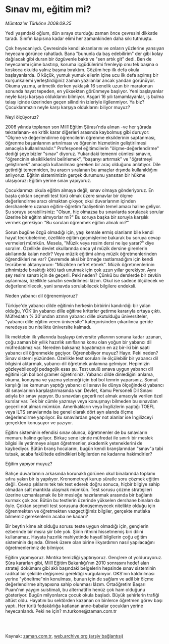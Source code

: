 # Sınav mı, eğitim mi?

*Mümtaz'er Türköne 2009.09.25*

<td class="columnist-detail">
<p>Yedi yaşındaki oğlum, dün sıraya oturduğu zaman önce çevresini dikkatle taradı. Sınıfın kapısına kadar elimi her zamankinden daha sıkı tutmuştu.</p>
<p>
<div id="haberMetinDiv">
<p>Çok heyecanlıydı. Çevresinde kendi akranlarını ve onların yüzlerine yansıyan heyecanı görünce rahatladı. Bana "bununla da baş edebilirim" der gibi kolay dağılacak gibi duran bir özgüvenle baktı ve "sen artık git" dedi. Ben de heyecanımı içime bastırıp, koruma içgüdülerimi frenleyip onu tek başına o koskoca okulda yalnız başına bıraktım. Gözüm hep ilk defa okula başlayanlarda. O küçük, yumuk yumuk ellerin içine ucu ilk defa açılmış bir kurşunkalemi yerleştirdiğiniz zaman yazılanlar ancak yandan görünüyor. Okuma yazma, aritmetik derken yaklaşık 16 senelik uzun bir maratonun sonunda hayat tepeden, en yüksekten görünmeye başlıyor. Yeni başlayanlar neyle karşı karşıya olduklarını bilmiyor. Asgari 16 yılı tamamlayanlar, iş bulma telaşı içinde üzerinden geçen silindirin izleriyle ilgilenmiyor. Ya biz? Çocuklarımızın neyle karşı karşıya olduklarını biliyor muyuz?
<p>Neyi ölçüyoruz?
<p>2006 yılında toplanan son Millî Eğitim Şûrası'nda alınan -ve her şûrada tekrarlanan- en kritik karar diğerleri arasında kaybolmuş gibi duruyor: "Ölçme ve değerlendirme öğrencilerin öğrenme eksiklerinin saptanması, öğrenme başarılarının artırılması ve öğrenim hizmetinin geliştirilmesi amacıyla kullanılmalıdır." Profesyonel eğitimcilerin "ölçme-değerlendirme" dediği şeye bizler "sınav" diyoruz. Yukarıdaki temenni cümlesi sınavın, "öğrencinin eksikliklerini belirlemek", "başarıyı artırmak" ve "öğretmeyi geliştirmek" amacıyla kullanılması gereken bir araç olduğunu anlatıyor. Dile getirdiği temenniden, bu aracın sıralanan bu amaçlar dışında kullanıldığını anlıyoruz. Eğitim sistemimizin gerçek durumunu yansıtan bir hükme ulaşıyoruz: Eğitim yerine sınav yapıyoruz.
<p>Çocuklarımızı okula eğitim almaya değil, sınav olmaya gönderiyoruz. En başta çoktan seçmeli test türü olmak üzere sınavlar bir ölçme değerlendirme aracı olmaktan çıkıyor, okul duvarlarının içinden dershanelere uzanan eğitim-öğretim faaliyetinin temel amacı haline geliyor. Şu soruyu sorabilirsiniz: "Olsun, hiç olmazsa bu sınavlarda sorulacak sorular üzerine bir eğitim almıyorlar mı?" Bu soruya başka bir soruyla karşılık vermek gerekiyor: "Bu soruları öğrenmek eğitim almak mı?"
<p>Sorun bugüne özgü olmadığı için, yaşı kemale ermiş olanların bile kendi hayat tecrübelerine, özellikle eğitim geçmişlerine bakarak bu soruya cevap vermeleri mümkün. Mesela, "Müzik veya resim dersi ne işe yarar?" diye soralım. Özellikle devlet okullarında onca yıl müzik dersine girenlerin akıllarında kalan nedir? Veya müzik eğitimi almış müzik öğretmenlerinden öğrendikleri ne var? Çevremde aksi bir örneğe rastlamadığım için kendi tecrübemi aktarıyorum: "Müzikten nefret etmek". Müzik öğretmenlerinin zihnimizde bıraktığı kötü tadı unutmak için çok uzun yıllar gerekiyor. Aynı şey resim sanatı için de geçerli. Peki neden? Çünkü bu derslerde bir zevkin aşılanması, özellikle sanatın sevdirilmesi lâzım. Okul ise sadece ölçülecek ve değerlendirilecek, yani sınavda sorulabilecek bilgilere endeksli.
<p>Neden yabancı dil öğrenemiyoruz?
<p>Türkiye'de yabancı dilde eğitimin herkesin birbirini kandırdığı bir yalan olduğu, YÖK'ün yabancı dille eğitime kriterler getirme kararıyla ortaya çıktı. Müfredatın % 30'undan azının yabancı dille okutulduğu üniversiteler, "yabancı dille eğitim veren üniversite" kategorisinden çıkarılınca geride neredeyse bu nitelikte üniversite kalmadı.
<p>İlk mektebin ilk yıllarında başlayıp üniversite yıllarının sonuna kadar uzanan, çoğu zaman bir yıllık hazırlık sınıflarına konu olan yoğun bir yabancı dil müfredatımız var. Nereden baksanız hayatımızın en az bir-iki bin saati yabancı dil öğrenmekle geçiyor. Öğrenebiliyor muyuz? Hayır. Peki neden? Sınav sistemi yüzünden. Özellikle test soruları ile ölçülebilir bir yabancı dil bilgisini aktarmak, yabancı dil öğretmek anlamına gelmiyor. Hepimizin gözleyebileceği pedagojik esas şu. Test usulü sınava uygun yabancı dil eğitimi için bol bol gramer öğretirsiniz. Yabancı dilde dinlediğini anlama, okuma, konuşma ve yazma yeteneği için bol bol temrin yaparsınız. Somut karşılığı ise kamunun yaptığı yabancı dil sınavı ile dünya ölçeğindeki yabancı dil sınavlarının karşılaştırmasında var. Devlet, Kamu Personeli Dil Sınavı adıyla bir sınav yapıyor. Bu sınavdan geçerli not almak amacıyla verilen özel kurslar var. Tek bir cümle yazmayı veya konuşmayı bilmeden bu sınavdan geçerli not almak mümkün. Amerikalıların veya İngilizlerin yaptığı TOEFL veya ILTS sınavlarında ise genel olarak dört ayrı alanda ölçme değerlendirme yapılıyor. Bu sınavlardan geçer not alanlar ise İngilizceyi gerçekten konuşuyor ve yazıyor.
<p>Eğitim sisteminin efendisi sınav olunca, öğretmenler de bu sınavların memuru haline geliyor. Birkaç sene içinde müfredat ile sınırlı bir meslek bilgisi ile yetinmeye alışan öğretmenler, akademik yeteneklerini de kaybediyor. Bütün branş hocalarını, bugün kendi branşlarından "sınav"a tabi tutsak, acaba fakültede edindikleri bilgilerden ne kadarına hakimdirler?
<p>Eğitim yapıyor muyuz?
<p>Bahçe duvarlarının arkasında korunaklı görünen okul binalarında toplamı sıfıra yakın bir iş yapılıyor. Kronometreyi kurup süratle soru çözmek eğitim değil. Cevap şıklarını tek tek test ederek doğru sonuca, hiçbir bilgiye sahip olmadan salt mantıkla ulaşmak mümkün. Test sorusu çözme stratejileri üzerine uzmanlaşmak ile bir mesleğe hazırlanmak arasında bir bağlantı kurmak çok zor. Bütün bu testlerin üzerinde yükselen dershane binaları da öyle. Çoktan seçmeli test sorusuna dönüşemeyecek nitelikte olduğu için öğrenmekten ve öğretmekten vazgeçtiğimiz bilgiler, gerçekte mutlaka bilmemiz gerekenlerin acaba ne kadarı?
<p>Bir beytin kime ait olduğu sorusu teste uygun olmadığı için, gençlerin ezberinde bir mısra şiir bile yok. Şiirin ritmini hissetmemiş biri dilini kullanamaz. Hayata hazırlık mahiyetinde hayatî bilgilerin çoğu eğitim sisteminin dışında. Ölmek üzere olan birine ilkyardımın nasıl yapılacağını öğretmenlerimiz de bilmiyor.
<p>Eğitim yapmıyoruz. Mıntıka temizliği yaptırıyoruz. Gençlere ot yolduruyoruz. Şûra kararları gibi, Millî Eğitim Bakanlığı'nın 2010 sonrasını hedef alan strateji dokümanı gibi aklı başındaki belgelerin hepsinde sınav sisteminin radikal bir şekilde değişmesi gerektiği vurgulanıyor. OKS'nın kaldırılması yerine "yöneltme"nin konulması, bunun için de sağlam ve adil bir ölçme değerlendirme altyapısına sahip olunması lâzım. Ortaöğretim Başarı Puanı'nın yaygın suistimali, bu alternatifin henüz çok ham olduğunu gösteriyor. Bugün milyonlarca çocuk okula başladı. Büyük şehirlerin trafiği altüst oldu. Hayatını bu sektörden kazanan on binlerce öğretmen görev başı yaptı. Her türlü fedakârlığa katlanan anne-babalar çocukları yerine heyecanlandı. Peki ne için? m.turkone@zaman.com.tr</p></p></p></p></p></p></p></p></p></p></p></p></p></div>
</p>


<p><br>
		 </br></p></td>

Kaynak: [zaman.com.tr](http://zaman.com.tr/yazar.do?yazino=895918), [web.archive.org (arşiv bağlantısı)](http://web.archive.org/web/20111108090202/http://www.zaman.com.tr:80/yazar.do?yazino=895918)
